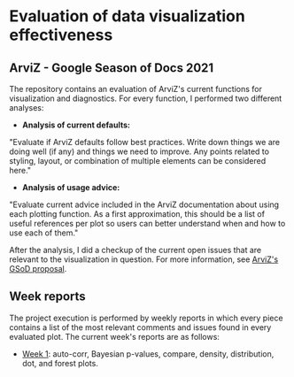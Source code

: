 # Evaluation of data visualization effectiveness
## ArviZ - Google Season of Docs 2021

The repository contains an evaluation of ArviZ's current functions for visualization and diagnostics. 
For every function, I performed two different analyses: 

 + **Analysis of current defaults:**
 
"Evaluate if ArviZ defaults follow best practices. Write down things we are doing well (if any) and things we need to improve. Any points related to styling, layout, or combination of multiple elements can be considered here."
  
 + **Analysis of usage advice:**
 
"Evaluate current advice included in the ArviZ documentation about using each plotting function. As a first approximation, this should be a list of useful references per plot so users can better understand when and how to use each of them."
   
After the analysis, I did a checkup of the current open issues that are relevant to the visualization in question. For more information, see [ArviZ's GSoD proposal](https://github.com/arviz-devs/GSoD/blob/main/2021/viz_evaluation.md).
 
## Week reports

The project execution is performed by weekly reports in which every piece contains a list of the most relevant comments and issues found in every evaluated plot. The current week's reports are as follows:

 + [Week 1](https://github.com/asael697/arviz_docs/blob/main/weeks/week1.ipynb): auto-corr, Bayesian p-values, compare, density, distribution, dot, and forest plots.
